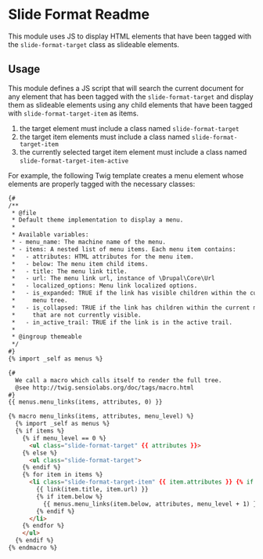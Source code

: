 Slide Format Readme
===================

This module uses JS to display HTML elements that have been tagged
with the `slide-format-target` class as slideable elements.

Usage
-----

This module defines a JS script that will search the current document
for any element that has been tagged with the `slide-format-target`
and display them as slideable elements using any child elements
that have been tagged with `slide-format-target-item` as items.

1. the target element must include a class named
   `slide-format-target`
2. the target item elements must include a class named
   `slide-format-target-item`
3. the currently selected target item element must include a class
   named `slide-format-target-item-active`

For example, the following Twig template creates a menu element
whose elements are properly tagged with the necessary classes:

```html
{#
/**
 * @file
 * Default theme implementation to display a menu.
 *
 * Available variables:
 * - menu_name: The machine name of the menu.
 * - items: A nested list of menu items. Each menu item contains:
 *   - attributes: HTML attributes for the menu item.
 *   - below: The menu item child items.
 *   - title: The menu link title.
 *   - url: The menu link url, instance of \Drupal\Core\Url
 *   - localized_options: Menu link localized options.
 *   - is_expanded: TRUE if the link has visible children within the current
 *     menu tree.
 *   - is_collapsed: TRUE if the link has children within the current menu tree
 *     that are not currently visible.
 *   - in_active_trail: TRUE if the link is in the active trail.
 *
 * @ingroup themeable
 */
#}
{% import _self as menus %}

{#
  We call a macro which calls itself to render the full tree.
  @see http://twig.sensiolabs.org/doc/tags/macro.html
#}
{{ menus.menu_links(items, attributes, 0) }}

{% macro menu_links(items, attributes, menu_level) %}
  {% import _self as menus %}
  {% if items %}
    {% if menu_level == 0 %}
      <ul class="slide-format-target" {{ attributes }}> 
    {% else %}
      <ul class="slide-format-target">
    {% endif %}
    {% for item in items %}
      <li class="slide-format-target-item" {{ item.attributes }} {% if item.in_active_trail %} class="slide-target-item-active" {% endif %}> 
        {{ link(item.title, item.url) }}
        {% if item.below %}
          {{ menus.menu_links(item.below, attributes, menu_level + 1) }}
        {% endif %}
      </li>
    {% endfor %}
    </ul>
  {% endif %}
{% endmacro %}
```

